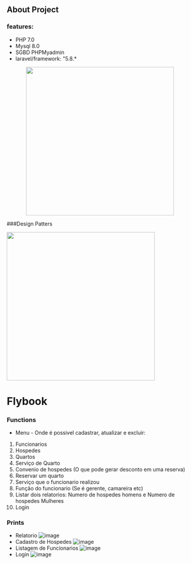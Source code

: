 
## About Project



### features: 
- PHP 7.0
- Mysql 8.0
- SGBD PHPMyadmin
- laravel/framework: "5.8.*
<p align="center"><img src="https://res.cloudinary.com/dtfbvvkyp/image/upload/v1566331377/laravel-logolockup-cmyk-red.svg" width="400"></p>

###Design Patters
<p align=""><img src="https://lh3.googleusercontent.com/ku6bNDhW6WnLpWFkjHwMHC8amo746x937hdH3tITeGlQAl2t-34N923eyt_bAuSkmn4PDM_XUwwNpHIg4EHhfU2fp1ZxCKVYuPqpu5SU95h58OFtiWhXKAJXfHy1Try1eKW4u6RJ" width="400"></p>

# Flybook
### Functions
- Menu - Onde é possivel cadastrar, atualizar e excluir:
1. Funcionarios
2. Hospedes
3. Quartos
4. Serviço de Quarto
5. Convenio de hospedes (O que pode gerar desconto em uma reserva)
6. Reservar um quarto
7. Serviço que o funcionario realizou
8. Função do funcionario (Se é gerente, camareira etc)
9. Listar dois relatorios: Numero de hospedes homens e Numero de hospedes Mulheres
10. Login 

### Prints 
- Relatorio
![image](https://user-images.githubusercontent.com/41880119/64926712-16162000-d7d7-11e9-8362-55516346b345.png)
- Cadastro de Hospedes
![image](https://user-images.githubusercontent.com/41880119/64926740-7016e580-d7d7-11e9-96c3-2819fa8ff143.png)
- Listagem de Funcionarios
![image](https://user-images.githubusercontent.com/41880119/64926748-92106800-d7d7-11e9-8f70-c1aadf1102ae.png)
- Login
![image](https://user-images.githubusercontent.com/41880119/64926823-a4d76c80-d7d8-11e9-927c-3367f2cd8c93.png)
